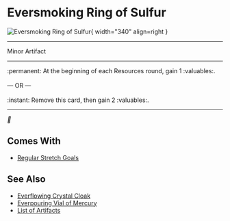 # Eversmoking Ring of Sulfur

![Eversmoking Ring of Sulfur](../assets/artifacts_minor-eversmoking_ring_of_sulfur.webp){ width="340" align=right }
___
Minor Artifact
___
:permanent: At the beginning of each Resources round, gain 1 :valuables:.<br><br>— OR —<br><br>:instant: Remove this card, then gain 2 :valuables:.
___
*🚧*


## Comes With

- [Regular Stretch Goals](../content.md)


## See Also

- [Everflowing Crystal Cloak](everflowing_crystal_cloak.md)
- [Everpouring Vial of Mercury](everpouring_vial_of_mercury.md)
- [List of Artifacts](../artifacts.md)
